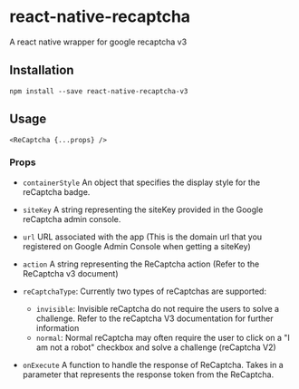 # react-native-recaptcha
A react native wrapper for google recaptcha v3

## Installation
```
npm install --save react-native-recaptcha-v3
```

## Usage
```
<ReCaptcha {...props} />
```

### Props

* `containerStyle` An object that specifies the display style for the reCaptcha badge.

* `siteKey` A string representing the siteKey provided in the Google reCaptcha admin console.

* `url` URL associated with the app (This is the domain url that you registered on Google Admin Console when getting a siteKey)

* `action` A string representing the ReCaptcha action (Refer to the ReCaptcha v3 document)

* `reCaptchaType`: Currently two types of reCaptchas are supported:
  * `invisible`: Invisible reCaptcha do not require the users to solve a challenge. Refer to the reCaptcha V3 documentation for further information
  * `normal`: Normal reCaptcha may often require the user to click on a "I am not a robot" checkbox and solve a challenge (reCaptcha V2)

* `onExecute` A function to handle the response of ReCaptcha. Takes in a parameter that represents the
response token from the ReCaptcha.
